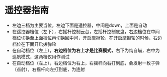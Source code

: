 # 遥控器指南
- 左边三档为主要当位，左边下面是遥控器，中间是down，上面是自动
- 在遥控器档位（左下），右摇杆控制云台，左摇杆控制底盘，右边档位在中间档位切换至上面档位再切换回中间，开启摩擦轮，在开启摩擦轮的时候，右边档位在下面开启拨弹轮
- 在自动档位（左上），**右边档位为右上才是比赛模式**，右下为纯自瞄，右中为巡航模式，这两档仅用作测试
- 在自动档位（左上），右边档位为右上，右摇杆向右打到底，会发射一枚子弹（点射），右摇杆向左打到底，为连射




